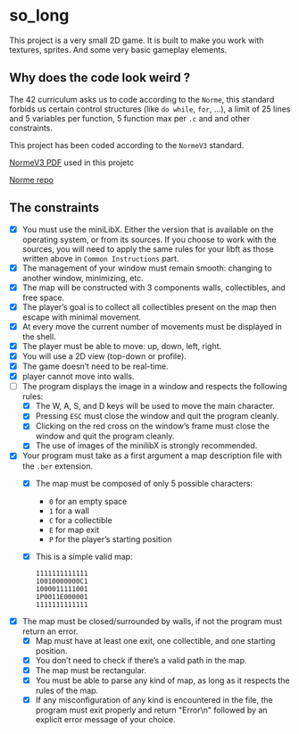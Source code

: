 # so_long

This project is a very small 2D game. It is built to make you work with textures, sprites. And some very basic gameplay elements.

## Why does the code look weird ?

The 42 curriculum asks us to code according to the `Norme`, this standard forbids us certain control structures (like `do while`, `for`, ...), a limit of 25 lines and 5 variables per function, 5 function max per `.c` and and other constraints.

This project has been coded according to the `NormeV3` standard.

[NormeV3 PDF](https://github.com/42School/norminette) used in this projetc

[Norme repo](https://github.com/42School/norminette)

## The constraints

* [x] You must use the miniLibX. Either the version that is available on the operating system, or from its sources. If you choose to work with the sources, you will need to apply the same rules for your libft as those written above in `Common Instructions` part.
* [x] The management of your window must remain smooth: changing to another window, minimizing, etc.
* [x] The map will be constructed with 3 components walls, collectibles, and free space.
* [x] The player’s goal is to collect all collectibles present on the map then escape with minimal movement.
* [x] At every move the current number of movements must be displayed in the shell.
* [x] The player must be able to move: up, down, left, right.
* [x] You will use a 2D view (top-down or profile).
* [x] The game doesn’t need to be real-time.
* [x] player cannot move into walls.
* [ ] The program displays the image in a window and respects the following rules:
  * [x] The W, A, S, and D keys will be used to move the main character.
  * [x] Pressing `ESC` must close the window and quit the program cleanly.
  * [x] Clicking on the red cross on the window’s frame must close the window and quit the program cleanly.
  * [x] The use of images of the minilibX is strongly recommended.
* [x] Your program must take as a first argument a map description file with the `.ber` extension.
  * [x] The map must be composed of only 5 possible characters:
    * `0` for an empty space
    * `1` for a wall
    * `C` for a collectible
    * `E` for map exit
    * `P` for the player’s starting position
  * [x] This is a simple valid map:

    ```ber
    1111111111111
    10010000000C1
    1000011111001
    1P0011E000001
    1111111111111
    ```

* [x] The map must be closed/surrounded by walls, if not the program must return an error.
  * [x] Map must have at least one exit, one collectible, and one starting position.
  * [x] You don’t need to check if there’s a valid path in the map.
  * [x] The map must be rectangular.
  * [x] You must be able to parse any kind of map, as long as it respects the rules of the map.
  * [x] If any misconfiguration of any kind is encountered in the file, the program must exit properly and return "Error\n" followed by an explicit error message of your choice.
